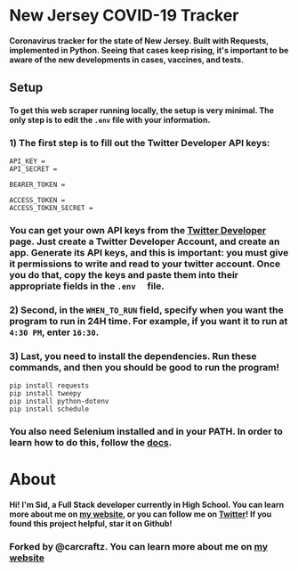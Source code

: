 # New Jersey COVID-19 Tracker
#### Coronavirus tracker for the state of New Jersey. Built with Requests, implemented in Python. Seeing that cases keep rising, it's important to be aware of the new developments in cases, vaccines, and tests.

## Setup
#### To get this web scraper running locally, the setup is very minimal. The only step is to edit the ```.env``` file with your information.

### 1) The first step is to fill out the Twitter Developer API keys:

    API_KEY = 
    API_SECRET = 
    
    BEARER_TOKEN = 
    
    ACCESS_TOKEN = 
    ACCESS_TOKEN_SECRET =  
### You can get your own API keys from the [Twitter Developer](https://developer.twitter.com/en) page. Just create a Twitter Developer Account, and create an app. Generate its API keys, and this is important: you must give it permissions to write and read to your twitter account. Once you do that, copy the keys and paste them into their appropriate fields in the ```.env  ``` file.

### 2) Second, in the ```WHEN_TO_RUN``` field, specify when you want the program to run in 24H time. For example, if you want it to run at ```4:30 PM```, enter ```16:30```.

### 3) Last, you need to install the dependencies. Run these commands, and then you should be good to run the program!
    pip install requests
    pip install tweepy
    pip install python-dotenv
    pip install schedule
    
### You also need Selenium installed and in your PATH. In order to learn how to do this, follow the [docs](https://selenium-python.readthedocs.io/installation.html).

# About
#### Hi! I'm Sid, a Full Stack developer currently in High School. You can learn more about me on [my website](https://siddharthlohani.dev), or you can follow me on [Twitter](https://twitter.com/sidlohani)! If you found this project helpful, star it on Github!

### Forked by @carcraftz. You can learn more about me on [my website](https://carcraftz.dev)

